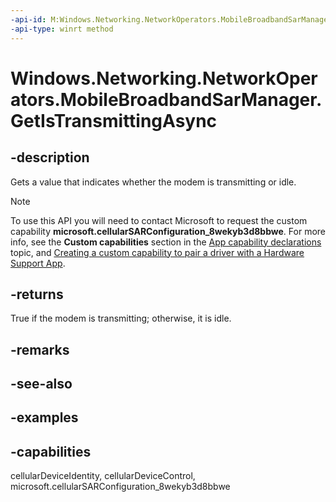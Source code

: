 ```yaml
---
-api-id: M:Windows.Networking.NetworkOperators.MobileBroadbandSarManager.GetIsTransmittingAsync
-api-type: winrt method
---
```


<!-- Method syntax.
public IAsyncOperation<bool> MobileBroadbandSarManager.GetIsTransmittingAsync()
-->

# Windows.Networking.NetworkOperators.MobileBroadbandSarManager.GetIsTransmittingAsync

## -description
Gets a value that indicates whether the modem is transmitting or idle.

> [!NOTE]
> To use this API you will need to contact Microsoft to request the custom capability **microsoft.cellularSARConfiguration_8wekyb3d8bbwe**. For more info, see the **Custom capabilities** section in the [App capability declarations](/windows/uwp/packaging/app-capability-declarations#custom-capabilities) topic, and [Creating a custom capability to pair a driver with a Hardware Support App](/windows-hardware/drivers/devapps/creating-a-custom-capability-to-pair-driver-with-hsa).

## -returns
True if the modem is transmitting; otherwise, it is idle.

## -remarks

## -see-also

## -examples


## -capabilities
cellularDeviceIdentity, cellularDeviceControl, microsoft.cellularSARConfiguration_8wekyb3d8bbwe